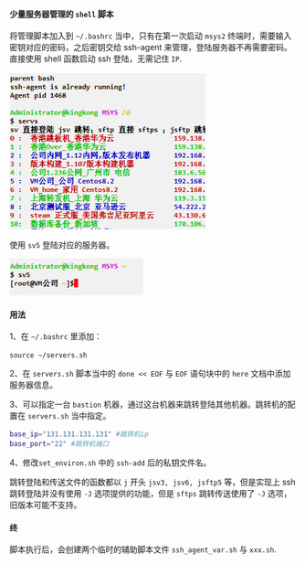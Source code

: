 #### 少量服务器管理的 `shell` 脚本
将管理脚本加入到 `~/.bashrc` 当中，只有在第一次启动 `msys2` 终端时，需要输入密钥对应的密码，之后密钥交给 ssh-agent 来管理，登陆服务器不再需要密码。
直接使用 shell 函数启动 ssh 登陆，无需记住 `IP`.

![案例](https://github.com/zhouguoqionghai/shell_script_for_server_management/blob/master/example.png)

使用 `sv5` 登陆对应的服务器。

![login](https://github.com/zhouguoqionghai/shell_script_for_server_management/blob/master/login.png)

#### 用法

1、在 `~/.bashrc` 里添加：

`source ~/servers.sh`

2、在 `servers.sh` 脚本当中的 `done << EOF` 与 `EOF` 语句块中的 `here` 文档中添加服务器信息。

3、可以指定一台 `bastion` 机器，通过这台机器来跳转登陆其他机器。跳转机的配置在 `servers.sh` 当中指定。

```bash
base_ip="131.131.131.131" #跳转机ip
base_port="22" #跳转机端口
```

4、修改`set_environ.sh` 中的 `ssh-add` 后的私钥文件名。

跳转登陆和传送文件的函数都以 `j` 开头 `jsv3, jsv6, jsftp5` 等，但是实现上 ssh 跳转登陆并没有使用 `-J` 选项提供的功能，但是 `sftps` 跳转传送使用了 `-J` 选项，旧版本可能不支持。

#### 终

脚本执行后，会创建两个临时的辅助脚本文件 `ssh_agent_var.sh` 与 `xxx.sh`.